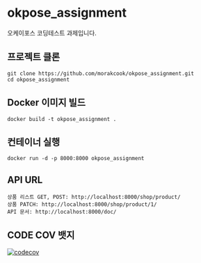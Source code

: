 # okpose_assignment
오케이포스 코딩테스트 과제입니다.


## 프로젝트 클론
```
git clone https://github.com/morakcook/okpose_assignment.git
cd okpose_assignment
```

## Docker 이미지 빌드
```
docker build -t okpose_assignment .
```

## 컨테이너 실행
```
docker run -d -p 8000:8000 okpose_assignment
```

## API URL
```
상품 리스트 GET, POST: http://localhost:8000/shop/product/
상품 PATCH: http://localhost:8000/shop/product/1/
API 문서: http://localhost:8000/doc/
```

## CODE COV 뱃지
[![codecov](https://codecov.io/github/morakcook/okpose_assignment/graph/badge.svg?token=E7AILJHUWX)](https://codecov.io/github/morakcook/okpose_assignment)